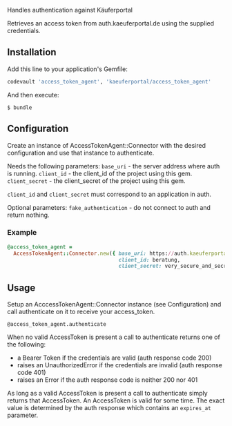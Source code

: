 Handles authentication against Käuferportal

Retrieves an access token from auth.kaeuferportal.de using the supplied
credentials.

## Installation

Add this line to your application's Gemfile:

```ruby
codevault 'access_token_agent', 'kaeuferportal/access_token_agent'
```

And then execute:

    $ bundle

## Configuration

Create an instance of AccessTokenAgent::Connector with the desired
configuration and use that instance to authenticate.

Needs the following parameters:
`base_uri` - the server address where auth is running.
`client_id` - the client_id of the project using this gem.
`client_secret` - the client_secret of the project using this gem.

`client_id` and `client_secret` must correspond to an application in auth.

Optional parameters:
`fake_authentication` - do not connect to auth and return nothing.

### Example

```ruby
@access_token_agent =
  AccessTokenAgent::Connector.new({ base_uri: https://auth.kaeuferportal.de,
                                    client_id: beratung,
                                    client_secret: very_secure_and_secret })
```

## Usage

Setup an AcccessTokenAgent::Connector instance (see Configuration) and call
authenticate on it to receive your access_token.

```
@access_token_agent.authenticate
```

When no valid AccessToken is present a call to authenticate returns one of the
following:
 - a Bearer Token if the credentials are valid (auth response code 200)
 - raises an UnauthorizedError if the credentials are invalid (auth response
   code 401)
 - raises an Error if the auth response code is neither 200 nor 401

As long as a valid AccessToken is present a call to authenticate simply returns
that AccessToken. An AccessToken is valid for some time. The exact value is
determined by the auth response which contains an `expires_at` parameter.
